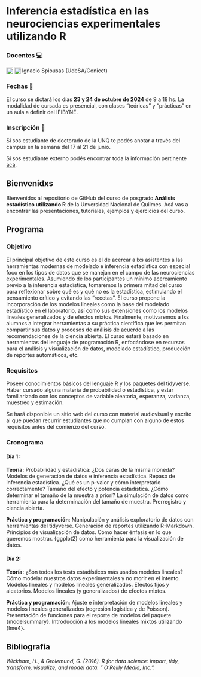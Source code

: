 
# Inferencia estadística en las neurociencias experimentales utilizando R

### Docentes 💻

Ignacio Spiousas (UdeSA/Conicet)
<a target="_blank" href="https://twitter.com/spiousas">
<img align="left" alt="Twitter" width="18px" src="https://cdn.jsdelivr.net/npm/simple-icons@v3/icons/twitter.svg" />
</a> <a target="_blank" href="https://github.com/spiousas">
<img align="left" alt="GitHub" width="18px" src="https://cdn.jsdelivr.net/npm/simple-icons@v3/icons/github.svg" />
</a>

### Fechas 📆

El curso se dictará los días **23 y 24 de octubre de 2024** de 9 a 18 hs. La
modalidad de cursada es presencial, con clases “teóricas” y “prácticas” en un aula a definir del IFIBYNE.

### Inscripción 📂

Si sos estudiante de doctorado de la UNQ te podés anotar a través del
campus en la semana del 17 al 21 de junio.

Si sos estudiante externo podés encontrar toda la información pertinente
[acá](http://www.unq.edu.ar/cursos-posgrado/223-an%C3%A1lisis-estad%C3%ADstico-utilizando-r.php#n).

## Bienvenidxs

Bienvenidxs al repositorio de GitHub del curso de posgrado **Análisis
estadístico utilizando R** de la Unversidad Nacional de Quilmes. Acá vas
a encontrar las presentaciones, tutoriales, ejemplos y ejercicios del
curso.

## Programa
### Objetivo
El principal objetivo de este curso es el de acercar a lxs asistentes a las herramientas modernas de modelado e inferencia estadística con especial foco en los tipos de datos que se manejan en el campo de las neurociencias experimentales. Asumiendo de los participantes un mínimo acercamiento previo a la inferencia estadística, tomaremos la primera mitad del curso para reflexionar sobre qué es y qué no es la estadística, estimulando el pensamiento crítico y evitando las “recetas”. El curso propone la incorporación de los modelos lineales como la base del modelado estadístico en el laboratorio, así como sus extensiones como los modelos lineales generalizados y de efectos mixtos. Finalmente, motivaremos a lxs alumnxs a integrar herramientas a su práctica científica que les permitan compartir sus datos y procesos de análisis de acuerdo a las recomendaciones de la ciencia abierta. El curso estará basado en herramientas del lenguaje de programación R, enfocándose en recursos para el análisis y visualización de datos, modelado estadístico, producción de reportes automáticos, etc.

### Requisitos
Poseer conocimientos básicos del lenguaje R y los paquetes del tidyverse. Haber cursado alguna materia de probabilidad o estadística, y estar familiarizado con los conceptos de variable aleatoria, esperanza, varianza, muestreo y estimación.

Se hará disponible un sitio web del curso con material audiovisual y escrito al que puedan recurrir estudiantes que no cumplan con alguno de estos requisitos antes del comienzo del curso.

### Cronograma
#### Día 1: 
**Teoría:** Probabilidad y estadística: ¿Dos caras de la misma moneda? Modelos de generación de datos e inferencia estadística. Repaso de inferencia estadística. ¿Qué es un p-valor y cómo interpretarlo correctamente? Tamaño del efecto y potencia estadística. ¿Cómo determinar el tamaño de la muestra a priori? La simulación de datos como herramienta para la determinación del tamaño de muestra. Prerregistro y ciencia abierta.

**Práctica y programación**: Manipulación y análisis exploratorio de datos con herramientas del tidyverse. Generación de reportes utilizando R-Markdown. Principios de visualización de datos. Cómo hacer énfasis en lo que queremos mostrar. {ggplot2} como herramienta para la visualización de datos.

#### Día 2: 
**Teoría:** ¿Son todos los tests estadísticos más usados modelos lineales? Cómo modelar nuestros datos experimentales y no morir en el intento. Modelos lineales y modelos lineales generalizados. Efectos fijos y aleatorios. Modelos lineales (y generalizados) de efectos mixtos.

**Práctica y programación**: Ajuste e interpretación de modelos lineales y modelos lineales generalizados (regresión logística y de Poisson). Presentación de funciones para el reporte de modelos del paquete {modelsummary}. Introducción a los modelos lineales mixtos utilizando {lme4}. 

## Bibliografía

*Wickham, H., & Grolemund, G. (2016). R for data science: import, tidy,
transform, visualize, and model data. ” O’Reilly Media, Inc.”.*

